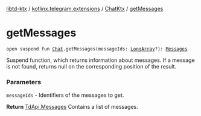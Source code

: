[libtd-ktx](../../index.md) / [kotlinx.telegram.extensions](../index.md) / [ChatKtx](index.md) / [getMessages](./get-messages.md)

# getMessages

`open suspend fun `[`Chat`](https://tdlibx.github.io/td/docs/org/drinkless/td/libcore/telegram/TdApi/Chat.html)`.getMessages(messageIds: `[`LongArray`](https://kotlinlang.org/api/latest/jvm/stdlib/kotlin/-long-array/index.html)`?): `[`Messages`](https://tdlibx.github.io/td/docs/org/drinkless/td/libcore/telegram/TdApi/Messages.html)

Suspend function, which returns information about messages. If a message is not found, returns
null on the corresponding position of the result.

### Parameters

`messageIds` - Identifiers of the messages to get.

**Return**
[TdApi.Messages](https://tdlibx.github.io/td/docs/org/drinkless/td/libcore/telegram/TdApi/Messages.html) Contains a list of messages.

